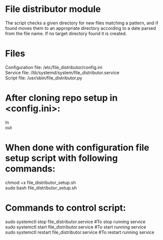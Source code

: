 # File distributor module
The script checks a given directory for new files matching a pattern,
and if found moves them to an appropriate directory according to a date
parsed from the file name. If no target directory found it is created.

# Files
Configuration file: /etc/file_distributor/config.ini<br />
Service file: /lib/systemd/system/file_distributor.service<br />
Script file: /usr/sbin/file_distributor.py<br />

# After cloning repo setup <dirs> in <config.ini>:
in<br />
out<br />

# When done with configuration file setup script with following commands:
chmod +x file_distributor_setup.sh<br />
sudo bash file_distributor_setup.sh<br />

# Commands to control script:
sudo systemctl stop file_distributor.service          #To stop running service <br />
sudo systemctl start file_distributor.service         #To start running service <br />
sudo systemctl restart file_distributor.service       #To restart running service <br />

